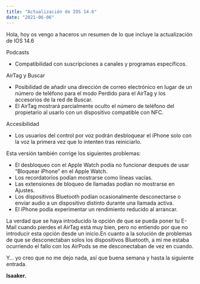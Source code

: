 ```yaml
---
title: "Actualización de IOS 14.6"
date: "2021-06-06"
---
```


Hola, hoy os vengo a haceros un resumen de lo que incluye la actualización de IOS 14.6

Podcasts

- Compatibilidad con suscripciones a canales y programas específicos.

AirTag y Buscar

- Posibilidad de añadir una dirección de correo electrónico en lugar de un número de teléfono para el modo Perdido para el AirTag y los accesorios de la red de Buscar.
- El AirTag mostrará parcialmente oculto el número de teléfono del propietario al usarlo con un dispositivo compatible con NFC.

Accesibilidad

- Los usuarios del control por voz podrán desbloquear el iPhone solo con la voz la primera vez que lo intenten tras reiniciarlo.

Esta versión también corrige los siguientes problemas:

- El desbloqueo con el Apple Watch podía no funcionar después de usar “Bloquear iPhone” en el Apple Watch.
- Los recordatorios podían mostrarse como líneas vacías.
- Las extensiones de bloqueo de llamadas podían no mostrarse en Ajustes.
- Los dispositivos Bluetooth podían ocasionalmente desconectarse o enviar audio a un dispositivo distinto durante una llamada activa.
- El iPhone podía experimentar un rendimiento reducido al arrancar.

La verdad que se haya introducido la opción de que se pueda poner tu E-Mail cuando pierdes el AirTag está muy bien, pero no entiendo por que no introducir esta opción desde un inicio.En cuanto a la solución de problemas de que se desconectaban solos los dispositivos Bluetooth, a mi me estaba ocurriendo el fallo con los AirPods se me desconectaban de vez en cuando.

Y… yo creo que no me dejo nada, así que buena semana y hasta la siguiente entrada.

**Isaaker.**
